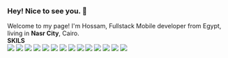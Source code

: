 ### Hey! Nice to see you. 👋
Welcome to my page!
I'm Hossam, Fullstack Mobile developer from Egypt, living in <b>Nasr City</b>, Cairo. <br/>
<b>SKILS</b> <br/>
<img src ='https://img.shields.io/badge/HTML5-E34F26?style=for-the-badge&logo=html5&logoColor=white'>
<img src ='https://img.shields.io/badge/CSS3-1572B6?style=for-the-badge&logo=css3&logoColor=white'>
<img src ='https://img.shields.io/badge/Sass-CC6699?style=for-the-badge&logo=sass&logoColor=white'>
<img src ='https://img.shields.io/badge/Java-ED8B00?style=for-the-badge&logo=java&logoColor=white'>
<img src ='https://img.shields.io/badge/Bootstrap-563D7C?style=for-the-badge&logo=bootstrap&logoColor=white'>
<img src ='https://img.shields.io/badge/Material--UI-0081CB?style=for-the-badge&logo=material-ui&logoColor=white'>
<img src ='https://img.shields.io/badge/SQLite-07405E?style=for-the-badge&logo=sqlite&logoColor=white'>
<img src ='https://img.shields.io/badge/Unity-100000?style=for-the-badge&logo=unity&logoColor=white'>
<img src ='https://img.shields.io/badge/Netlify-00C7B7?style=for-the-badge&logo=netlify&logoColor=white'>
<img src ='https://img.shields.io/badge/Heroku-430098?style=for-the-badge&logo=heroku&logoColor=white'>
<img src ='https://img.shields.io/badge/Dart-0175C2?style=for-the-badge&logo=dart&logoColor=white'>
<img src ='https://img.shields.io/badge/Flutter-02569B?style=for-the-badge&logo=flutter&logoColor=white'>
<img src ='https://img.shields.io/badge/JavaScript-323330?style=for-the-badge&logo=javascript&logoColor=F7DF1E'>
<img src ='https://img.shields.io/badge/Node.js-43853D?style=for-the-badge&logo=node.js&logoColor=white'>
<!--
**HossamMuhammedOmar/HossamMuhammedOmar** is a ✨ _special_ ✨ repository because its `README.md` (this file) appears on your GitHub profile.

Here are some ideas to get you started:

- 🔭 I’m currently working on ...
- 🌱 I’m currently learning ...
- 👯 I’m looking to collaborate on ...
- 🤔 I’m looking for help with ...
- 💬 Ask me about ...
- 📫 How to reach me: ...
- 😄 Pronouns: ...
- ⚡ Fun fact: ...
-->
